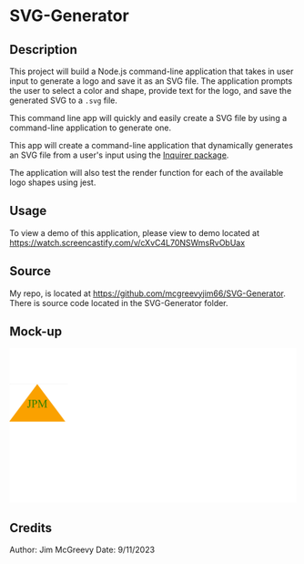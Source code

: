 # SVG-Generator

## Description


This project will build a Node.js command-line application that takes in user input to generate a logo and save it as an SVG file. The application prompts the user to select a color and shape, provide text for the logo, and save the generated SVG to a `.svg` file.

This command line app will quickly and easily create a SVG file by using a command-line application to generate one. 

This app will create a command-line application that dynamically generates an SVG file from a user's input using the [Inquirer package](https://www.npmjs.com/package/inquirer/v/8.2.4).

The application will also test the render function for each of the available logo shapes using jest.

## Usage

To view a demo of this application, please view to demo located at  https://watch.screencastify.com/v/cXvC4L70NSWmsRvObUax

## Source

My repo, is located at <https://github.com/mcgreevyjim66/SVG-Generator>.
There is source code located in the SVG-Generator folder.

## Mock-up

![The SVG-Generator screen shot.](./assets/images/JPMsvgdemo.png)




## Credits

Author: Jim McGreevy
Date:   9/11/2023


